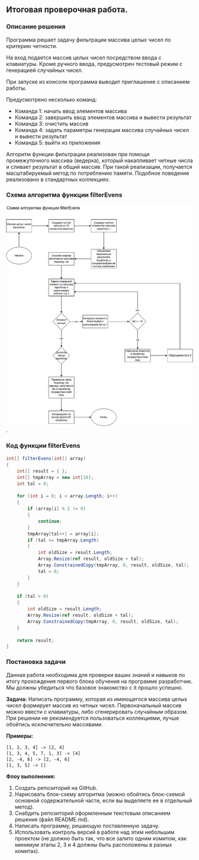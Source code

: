 ## Итоговая проверочная работа.

### Описание решения

Программа решает задачу фильтрации массива целых чисел по критерию четности.

На вход подается массив целых чисел посредством ввода с клавиатуры. Кроме ручного ввода, предусмотрен тестовый режим с генерацией случайных чисел.

При запуске из консоли программа выводит приглашение с описанием работы.

Предусмотрено несколько команд:
 - Команда 1: начать ввод элементов массива
 - Команда 2: завершить ввод элементов массива и вывести результат
 - Команда 3: очистить массив
 - Команда 4: задать параметры генерации массива случайных чисел и вывести результат
 - Команда 5: выйти из приложения

Алгоритм функции фильтрации реализован при помощи промежуточного массива (ведерка), который накапливает четные числа и сливает результат в общий массив. При такой реализации, получается масштабируемый метод по потреблению памяти. Подобное поведение реализовано в стандартных коллекциях.

### Схема алгоритма функции filterEvens
![Схема алгоритма основной функции](vochqkjm.png "Схема алгоритма").

### Код функции filterEvens
```C#
int[] filterEvens(int[] array)
{
    int[] result = { };
    int[] tmpArray = new int[10];
    int tal = 0;

    for (int i = 0; i < array.Length; i++)
    {
        if (array[i] % 2 != 0)
        {
            continue;
        }
        tmpArray[tal++] = array[i];
        if (tal >= tmpArray.Length)
        {
            int oldSize = result.Length;
            Array.Resize(ref result, oldSize + tal);
            Array.ConstrainedCopy(tmpArray, 0, result, oldSize, tal);
            tal = 0;
        }
    }

    if (tal > 0)
    {
        int oldSize = result.Length;
        Array.Resize(ref result, oldSize + tal);
        Array.ConstrainedCopy(tmpArray, 0, result, oldSize, tal);
    }

    return result;
}
```

### Постановка задачи

Данная работа необходима для проверки ваших знаний и навыков по итогу прохождения первого блока обучения на программе разработчик. Мы должны убедиться что базовое знакомство с it прошло успешно.

**Задача:** Написать программу, которая из имеющегося массива целых чисел формирует массив из четных чисел. Первоначальный массив можно ввести с клавиатуры, либо сгенерировать случайным образом. При решении не рекомендуется пользоваться коллекциями, лучше обойтись исключительно массивами.

**Примеры:**
```
[1, 2, 3, 4] -> [2, 4]
[1, 3, 4, 5, 7, 1, 3] -> [4]
[2, -4, 6] -> [2, -4, 6]
[1, 3, 5] -> []
```

**Флоу выполнения:**
1. Создать репозиторий на GitHub.
2. Нарисовать блок-схему алгоритма (можно обойтись блок-схемой основной содержательной части, если вы выделяете ее в отдельный метод).
3. Снабдить репозиторий оформленным текстовым описанием решения (файл README.md).
4. Написать программу, решающую поставленную задачу.
5. Использовать контроль версий в работе над этим небольшим проектом (не должно быть так, что все залито одним комитом, как минимум этапы 2, 3 и 4 должны быть расположены в разных комитах).